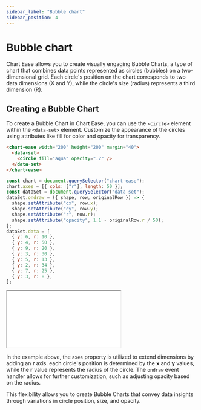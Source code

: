 ```yaml
---
sidebar_label: "Bubble chart"
sidebar_position: 4
---
```


# Bubble chart

Chart Ease allows you to create visually engaging Bubble Charts, a type of chart that combines data points represented as circles (bubbles) on a two-dimensional grid. Each circle's position on the chart corresponds to two data dimensions (X and Y), while the circle's size (radius) represents a third dimension (R).

## Creating a Bubble Chart

To create a Bubble Chart in Chart Ease, you can use the `<circle>` element within the `<data-set>` element. Customize the appearance of the circles using attributes like fill for color and opacity for transparency.

```html
<chart-ease width="200" height="200" margin="40">
  <data-set>
    <circle fill="aqua" opacity=".2" />
  </data-set>
</chart-ease>
```

```javascript
const chart = document.querySelector("chart-ease");
chart.axes = [{ cols: ["r"], length: 50 }];
const dataSet = document.querySelector("data-set");
dataSet.ondraw = ({ shape, row, originalRow }) => {
  shape.setAttribute("cx", row.x);
  shape.setAttribute("cy", row.y);
  shape.setAttribute("r", row.r);
  shape.setAttribute("opacity", 1.1 - originalRow.r / 50);
};
dataSet.data = [
  { y: 6, r: 10 },
  { y: 4, r: 50 },
  { y: 9, r: 20 },
  { y: 3, r: 30 },
  { y: 5, r: 13 },
  { y: 2, r: 34 },
  { y: 7, r: 25 },
  { y: 3, r: 8 },
];
```

<iframe src="/samples/chart-types/bubble-chart.html" style={{ width: '250px', height: '250px' }}></iframe>

In the example above, the `axes` property is utilized to extend dimensions by adding an **r** axis. each circle's position is determined by the **x** and **y** values, while the **r** value represents the radius of the circle. The `ondraw` event handler allows for further customization, such as adjusting opacity based on the radius.

This flexibility allows you to create Bubble Charts that convey data insights through variations in circle position, size, and opacity.
